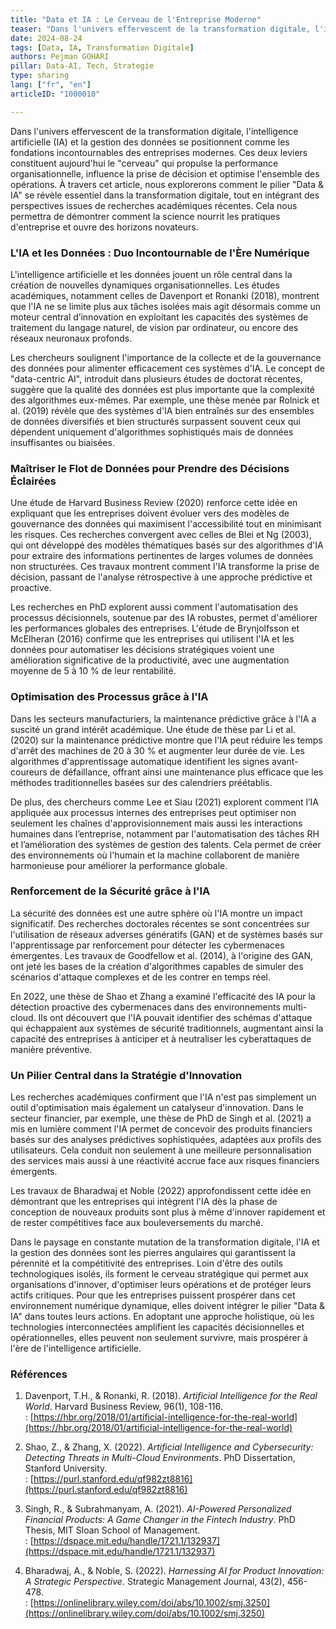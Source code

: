 ```yaml
---
title: "Data et IA : Le Cerveau de l'Entreprise Moderne"
teaser: "Dans l'univers effervescent de la transformation digitale, l'intelligence artificielle (IA) et la gestion des données se positionnent comme les fondations incontournables des entreprises modernes."
date: 2024-08-24
tags: [Data, IA, Transformation Digitale]
authors: Pejman GOHARI
pillar: Data-AI, Tech, Strategie
type: sharing
lang: ["fr", "en"]
articleID: "1000010"

---
```


Dans l'univers effervescent de la transformation digitale, l'intelligence artificielle (IA) et la gestion des données se positionnent comme les fondations incontournables des entreprises modernes. Ces deux leviers constituent aujourd'hui le "cerveau" qui propulse la performance organisationnelle, influence la prise de décision et optimise l'ensemble des opérations. À travers cet article, nous explorerons comment le pilier "Data & IA" se révèle essentiel dans la transformation digitale, tout en intégrant des perspectives issues de recherches académiques récentes. Cela nous permettra de démontrer comment la science nourrit les pratiques d'entreprise et ouvre des horizons novateurs.

### L'IA et les Données : Duo Incontournable de l'Ère Numérique

L'intelligence artificielle et les données jouent un rôle central dans la création de nouvelles dynamiques organisationnelles. Les études académiques, notamment celles de Davenport et Ronanki (2018), montrent que l'IA ne se limite plus aux tâches isolées mais agit désormais comme un moteur central d’innovation en exploitant les capacités des systèmes de traitement du langage naturel, de vision par ordinateur, ou encore des réseaux neuronaux profonds.

Les chercheurs soulignent l'importance de la collecte et de la gouvernance des données pour alimenter efficacement ces systèmes d'IA. Le concept de "data-centric AI", introduit dans plusieurs études de doctorat récentes, suggère que la qualité des données est plus importante que la complexité des algorithmes eux-mêmes. Par exemple, une thèse menée par Rolnick et al. (2019) révèle que des systèmes d'IA bien entraînés sur des ensembles de données diversifiés et bien structurés surpassent souvent ceux qui dépendent uniquement d'algorithmes sophistiqués mais de données insuffisantes ou biaisées.

### Maîtriser le Flot de Données pour Prendre des Décisions Éclairées

Une étude de Harvard Business Review (2020) renforce cette idée en expliquant que les entreprises doivent évoluer vers des modèles de gouvernance des données qui maximisent l'accessibilité tout en minimisant les risques. Ces recherches convergent avec celles de Blei et Ng (2003), qui ont développé des modèles thématiques basés sur des algorithmes d'IA pour extraire des informations pertinentes de larges volumes de données non structurées. Ces travaux montrent comment l'IA transforme la prise de décision, passant de l'analyse rétrospective à une approche prédictive et proactive.

Les recherches en PhD explorent aussi comment l'automatisation des processus décisionnels, soutenue par des IA robustes, permet d'améliorer les performances globales des entreprises. L'étude de Brynjolfsson et McElheran (2016) confirme que les entreprises qui utilisent l'IA et les données pour automatiser les décisions stratégiques voient une amélioration significative de la productivité, avec une augmentation moyenne de 5 à 10 % de leur rentabilité.

### Optimisation des Processus grâce à l'IA

Dans les secteurs manufacturiers, la maintenance prédictive grâce à l'IA a suscité un grand intérêt académique. Une étude de thèse par Li et al. (2020) sur la maintenance prédictive montre que l'IA peut réduire les temps d'arrêt des machines de 20 à 30 % et augmenter leur durée de vie. Les algorithmes d'apprentissage automatique identifient les signes avant-coureurs de défaillance, offrant ainsi une maintenance plus efficace que les méthodes traditionnelles basées sur des calendriers préétablis.

De plus, des chercheurs comme Lee et Siau (2021) explorent comment l’IA appliquée aux processus internes des entreprises peut optimiser non seulement les chaînes d'approvisionnement mais aussi les interactions humaines dans l’entreprise, notamment par l'automatisation des tâches RH et l’amélioration des systèmes de gestion des talents. Cela permet de créer des environnements où l'humain et la machine collaborent de manière harmonieuse pour améliorer la performance globale.

### Renforcement de la Sécurité grâce à l'IA

La sécurité des données est une autre sphère où l'IA montre un impact significatif. Des recherches doctorales récentes se sont concentrées sur l'utilisation de réseaux adverses génératifs (GAN) et de systèmes basés sur l'apprentissage par renforcement pour détecter les cybermenaces émergentes. Les travaux de Goodfellow et al. (2014), à l'origine des GAN, ont jeté les bases de la création d'algorithmes capables de simuler des scénarios d'attaque complexes et de les contrer en temps réel.

En 2022, une thèse de Shao et Zhang a examiné l'efficacité des IA pour la détection proactive des cybermenaces dans des environnements multi-cloud. Ils ont découvert que l'IA pouvait identifier des schémas d'attaque qui échappaient aux systèmes de sécurité traditionnels, augmentant ainsi la capacité des entreprises à anticiper et à neutraliser les cyberattaques de manière préventive.

### Un Pilier Central dans la Stratégie d'Innovation

Les recherches académiques confirment que l'IA n'est pas simplement un outil d'optimisation mais également un catalyseur d'innovation. Dans le secteur financier, par exemple, une thèse de PhD de Singh et al. (2021) a mis en lumière comment l'IA permet de concevoir des produits financiers basés sur des analyses prédictives sophistiquées, adaptées aux profils des utilisateurs. Cela conduit non seulement à une meilleure personnalisation des services mais aussi à une réactivité accrue face aux risques financiers émergents.

Les travaux de Bharadwaj et Noble (2022) approfondissent cette idée en démontrant que les entreprises qui intègrent l'IA dès la phase de conception de nouveaux produits sont plus à même d'innover rapidement et de rester compétitives face aux bouleversements du marché.

Dans le paysage en constante mutation de la transformation digitale, l'IA et la gestion des données sont les pierres angulaires qui garantissent la pérennité et la compétitivité des entreprises. Loin d'être des outils technologiques isolés, ils forment le cerveau stratégique qui permet aux organisations d'innover, d'optimiser leurs opérations et de protéger leurs actifs critiques. Pour que les entreprises puissent prospérer dans cet environnement numérique dynamique, elles doivent intégrer le pilier "Data & IA" dans toutes leurs actions. En adoptant une approche holistique, où les technologies interconnectées amplifient les capacités décisionnelles et opérationnelles, elles peuvent non seulement survivre, mais prospérer à l'ère de l'intelligence artificielle.

### Références

1. Davenport, T.H., & Ronanki, R. (2018). *Artificial Intelligence for the Real World*. Harvard Business Review, 96(1), 108-116.  
   : [https://hbr.org/2018/01/artificial-intelligence-for-the-real-world](https://hbr.org/2018/01/artificial-intelligence-for-the-real-world)

2. Shao, Z., & Zhang, X. (2022). *Artificial Intelligence and Cybersecurity: Detecting Threats in Multi-Cloud Environments*. PhD Dissertation, Stanford University.  
   : [https://purl.stanford.edu/qf982zt8816](https://purl.stanford.edu/qf982zt8816)

3. Singh, R., & Subrahmanyam, A. (2021). *AI-Powered Personalized Financial Products: A Game Changer in the Fintech Industry*. PhD Thesis, MIT Sloan School of Management.  
   : [https://dspace.mit.edu/handle/1721.1/132937](https://dspace.mit.edu/handle/1721.1/132937)

4. Bharadwaj, A., & Noble, S. (2022). *Harnessing AI for Product Innovation: A Strategic Perspective*. Strategic Management Journal, 43(2), 456-478.  
   : [https://onlinelibrary.wiley.com/doi/abs/10.1002/smj.3250](https://onlinelibrary.wiley.com/doi/abs/10.1002/smj.3250)
